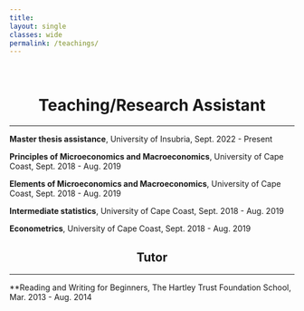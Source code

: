 ```yaml
---
title: 
layout: single
classes: wide
permalink: /teachings/
---
```

<br/> 

<!-- Google Tag Manager (noscript) -->
<noscript><iframe src="https://www.googletagmanager.com/ns.html?id=GTM-PNS829G"
height="0" width="0" style="display:none;visibility:hidden"></iframe></noscript>
<!-- End Google Tag Manager (noscript) -->

# <center> Teaching/Research Assistant  </center>
- - -
**Master thesis assistance**, University of Insubria, Sept. 2022 - Present <br/>

**Principles of Microeconomics and Macroeconomics**, University of Cape Coast, Sept. 2018 - Aug. 2019 <br/>

**Elements of Microeconomics and Macroeconomics**, University of Cape Coast, Sept. 2018 - Aug. 2019 <br/>

**Intermediate statistics**, University of Cape Coast, Sept. 2018 - Aug. 2019 <br/> 

**Econometrics**, University of Cape Coast, Sept. 2018 - Aug. 2019 <br/>





## <center> Tutor  </center>

- - -


**Reading and Writing for Beginners, The Hartley Trust Foundation School, Mar. 2013 - Aug. 2014 <br/>
